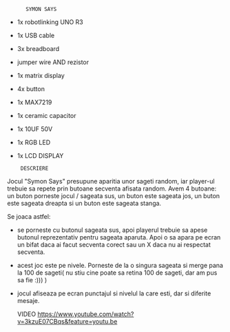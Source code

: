           SYMON SAYS

- 1x robotlinking UNO R3
- 1x USB cable
- 3x breadboard
- jumper wire AND rezistor
- 1x matrix display
- 4x button
- 1x MAX7219
- 1x ceramic capacitor
- 1x 10UF 50V
- 1x RGB LED
- 1x LCD DISPLAY


       DESCRIERE
Jocul "Symon Says" presupune aparitia unor sageti random, iar player-ul trebuie sa repete prin butoane secventa afisata random. Avem 4 butoane: un buton porneste jocul / sageata sus, un buton este sageata jos, un buton este sageata dreapta si un buton este sageata stanga.

Se joaca astfel:
   - se porneste cu butonul sageata sus, apoi playerul trebuie sa apese butonul reprezentativ pentru sageata aparuta. Apoi o sa apara pe ecran un bifat daca ai facut secventa corect sau un X daca nu ai respectat secventa.
   - acest joc este pe nivele. Porneste de la o singura sageata si merge pana la 100 de sageti( nu stiu cine poate sa retina 100 de sageti, dar am pus sa fie :))) )
   - jocul afiseaza pe ecran punctajul si nivelul la care esti, dar si diferite mesaje.
 
 
       VIDEO
         https://www.youtube.com/watch?v=3kzuE07CBqs&feature=youtu.be
